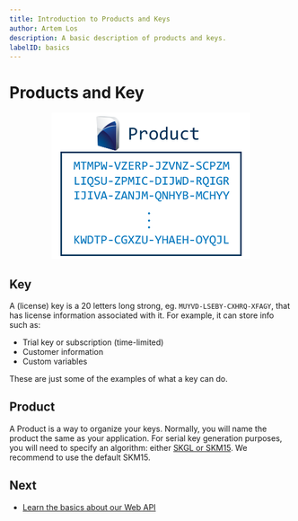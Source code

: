 ```yaml
---
title: Introduction to Products and Keys
author: Artem Los
description: A basic description of products and keys.
labelID: basics
---
```


# Products and Key

<p align="center">
<img src="/images/product-key-relation.png">
</p>

## Key
A (license) key is a 20 letters long strong, eg. `MUYVD-LSEBY-CXHRQ-XFAGY`, that has
license information associated with it. For example, it can store info such as:

* Trial key or subscription (time-limited)
* Customer information
* Custom variables

These are just some of the examples of what a key can do.

## Product
A Product is a way to organize your keys. Normally, you will name the product the same
as your application. For serial key generation purposes, you will need to specify an algorithm:
either [SKGL or SKM15](/web-interface/skgl-vs-skm15). We recommend to use the default SKM15. 

## Next

* [Learn the basics about our Web API](/basics/webapi)